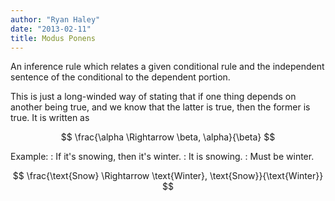 ```yaml
---
author: "Ryan Haley"
date: "2013-02-11"
title: Modus Ponens
---
```


An inference rule which relates a given conditional rule and the independent sentence of the conditional to the dependent portion.

This is just a long-winded way of stating that if one thing depends on another being true, and we know that the latter is true, then the former is true. It is written as

$$ \frac{\alpha \Rightarrow \beta, \alpha}{\beta} $$

Example:
: If it's snowing, then it's winter.
: It is snowing.
: Must be winter.

$$ \frac{\text{Snow} \Rightarrow \text{Winter}, \text{Snow}}{\text{Winter}} $$
